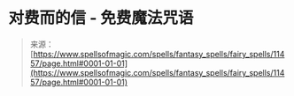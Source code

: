<!--yml

分类: 未分类

日期: 2024-06-12 18:48:39

-->

# 对费而的信 - 免费魔法咒语

> 来源：[https://www.spellsofmagic.com/spells/fantasy_spells/fairy_spells/11457/page.html#0001-01-01](https://www.spellsofmagic.com/spells/fantasy_spells/fairy_spells/11457/page.html#0001-01-01)
